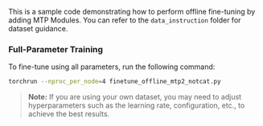  

This is a sample code demonstrating how to perform offline fine-tuning by adding MTP Modules. You can refer to the `data_instruction` folder for dataset guidance.

### Full-Parameter Training

To fine-tune using all parameters, run the following command:

```bash
torchrun --nproc_per_node=4 finetune_offline_mtp2_notcat.py
```

> **Note:** If you are using your own dataset, you may need to adjust hyperparameters such as the learning rate, configuration, etc., to achieve the best results.

